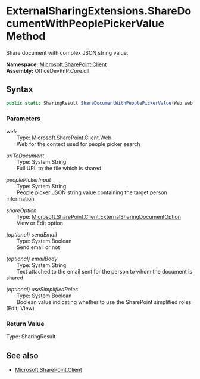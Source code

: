 # ExternalSharingExtensions.ShareDocumentWithPeoplePickerValue Method  
Share document with complex JSON string value.  

**Namespace:** [Microsoft.SharePoint.Client](Microsoft.SharePoint.Client.md)  
**Assembly:** OfficeDevPnP.Core.dll  
## Syntax
```C#
public static SharingResult ShareDocumentWithPeoplePickerValue(Web web, String urlToDocument, String peoplePickerInput, ExternalSharingDocumentOption shareOption, Boolean sendEmail, String emailBody, Boolean useSimplifiedRoles)
```
### Parameters
*web*  
&emsp;&emsp;Type: Microsoft.SharePoint.Client.Web  
&emsp;&emsp;Web for the context used for people picker search  

*urlToDocument*  
&emsp;&emsp;Type: System.String  
&emsp;&emsp;Full URL to the file which is shared  

*peoplePickerInput*  
&emsp;&emsp;Type: System.String  
&emsp;&emsp;People picker JSON string value containing the target person information  

*shareOption*  
&emsp;&emsp;Type: [Microsoft.SharePoint.Client.ExternalSharingDocumentOption](Microsoft.SharePoint.Client.ExternalSharingDocumentOption.md)  
&emsp;&emsp;View or Edit option  

*(optional) sendEmail*  
&emsp;&emsp;Type: System.Boolean  
&emsp;&emsp;Send email or not  

*(optional) emailBody*  
&emsp;&emsp;Type: System.String  
&emsp;&emsp;Text attached to the email sent for the person to whom the document is shared  

*(optional) useSimplifiedRoles*  
&emsp;&emsp;Type: System.Boolean  
&emsp;&emsp;Boolean value indicating whether to use the SharePoint simplified roles (Edit, View)  

### Return Value
Type: SharingResult  

## See also
- [Microsoft.SharePoint.Client](Microsoft.SharePoint.Client.md)
